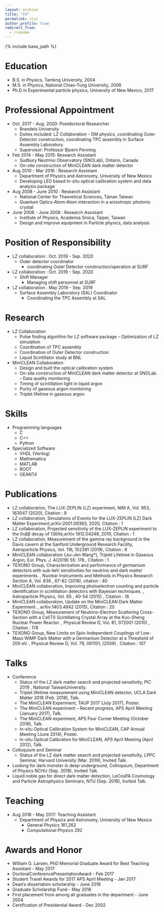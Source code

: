 ```yaml
---
layout: archive
title: "CV"
permalink: /cv/
author_profile: true
redirect_from:
  - /resume
---
```


{% include base_path %}

Education
======
* B.S. in Physics, Tamkng University, 2004
* M.S. in Physics, National Chiao-Tung University, 2006
* Ph.D in Experimental particle physics, University of New Mexico, 2017

Professional Appointment
======
* Oct. 2017 - Aug. 2020: Postdoctoral Researcher 
  * Brandeis University
  * Duties included: LZ Collaboration - DM physics, coordinating Outer Detector construction, coordinating TPC assembly in Surface Assembly Laboratory.
  * Supervisor: Professor Bjoern Penning
* Feb 2014 - May 2015: Research Assistant
  * Sudbury Neutrino Observatory (SNOLab), Ontario, Canada
  * On-site construction of MiniCLEAN dark matter detector
* Aug 2010 - Mar 2016 : Research Assistant
  * Department of Physics and Astronomy, University of New Mexico
  * Developing LED based In-situ optical calibration system and data analysis package
* Aug 2008 - June 2010 : Research Assistant
  * National Center for Theoretical Sciences, Tainan Taiwan
  * Quantum Optics-Atom-Atom interaction in a anisotropic photonic crystal
* June 2006 - June 2008 : Research Assistant
  * Institute of Physics, Academia Sinica, Taipei, Taiwan
  * Design and improve equipment in Particle physics, data analysis

Position of Responsibility
======
  * LZ collaboration : Oct. 2019 - Sep. 2020
    * Outer detector coordinator
      * coordinating Outer Detector construction/operation at SURF
  * LZ collaboration : Oct. 2019 - Sep. 2020  
    * Shift Manager
      * Managing shift personnel at SURF
  * LZ collaboration : May 2019 - Sep. 2019
    * Surface Assembly Laboratory (SAL) Coordinator
      * Coordinating the TPC Assembly at SAL

Research
======
  * LZ Collaboration
    * Pulse finding algorithm for LZ software package – Optimization of LZ simulation
    * Coordination of TPC assembly
    * Coordination of Outer Detector construction
    * Liquid Scintillator study at BNL 
  * MiniCLEAN Collaboration
    * Design and built the optical calibration system
    * On-site construction of MiniCLEAN dark matter detector at SNOLab. – Data quality monitoring
    * Timing of scintillation light in liquid argon
    * Purity of gaseous argon monitoring
    * Triplet lifetime in gaseous argon
    
Skills
======
* Programming languages
  * C
  * C++
  * Python
* Specialized Software
  * VHDL (Verilog)
  * Mathematica
  * MATLAB
  * ROOT
  * GEANT4

Publications
======
  * LZ collaboration, The LUX-ZEPLIN (LZ) experiment, NIM A, Vol. 953, 163047 (2020), Citation : 9
  * LZ collaboration, Simulations of Events for the LUX-ZEPLIN (LZ) Dark Matter Experiment,arXiv:2001.09363, 2020, Citation : 1
  * LZ collaboration, Projected sensitivity of the LUX-ZEPLIN experiment to the 0νββ decay of 136Xe,arXiv 1912.04248, 2019, Citation : 1
  * LZ collaboration, Measurement of the gamma ray background in the Davis cavern at the Sanford Underground Research Facility, Astroparticle Physics, Vol. 116, 102391 (2019), Citation : 6
  * MiniCLEAN collaboration (Jui-Jen Wang*), Triplet Lifetime in Gaseous Argon, Eur. Phys. J. A(2019) 55: 176., Citation : 1
  * TEXONO Group, Characterization and performance of germanium detectors with sub-keV sensitivities for neutrino and dark matter experiments. , Nuclear Instruments and Methods in Physics Research Section A, Vol. 836 , 67-82 (2016), citation : 40
  * MiniCLEAN collaboration, Improving photoelectron counting and particle identification in scintillation detectors with Bayesian techniques. , Astroparticle Physics, Vol. 65 , 40-54 (2015) , Citation : 16
  * MiniCLEAN collaboration, Update on the MiniCLEAN Dark Matter Experiment. , arXiv:1403.4842 (2015), Citation : 20
  * TEXONO Group, Measurement of Neutrino-Electron Scattering Cross-Section with a CsI(Tl) Scintillating Crystal Array at the Kuo-Sheng Nuclear Power Reactor. , Physical Review D, Vol. 81, 072001 (2010) , Citation : 178
  * TEXONO Group, New Limits on Spin-Independent Couplings of Low-Mass WIMP Dark Matter with a Germanium Detector at a Threshold of 200 eV. , Physical Review D, Vol. 79, 061101, (2009) , Citation : 107

Talks
======
  * Conference
    * Status of the LZ dark matter search and projected sensitivity, PIC 2019 , National TaiwanUniversity.
    * Triplet lifetime measurement using MiniCLEAN detector, UCLA Dark Matter 2018 (Feb. 2018), Talk.
    * The MiniCLEAN Experiment, TAUP 2017 (July 2017), Poster.
    * The MiniCLEAN experiment – Recent progress, APS April Meeting (January 2017), Talk.
    * The MiniCLEAN experiment, APS Four Corner Meeting (October 2016), Talk.
    * In-situ Optical Calibration System for MiniCLEAN, CAP Annual Meeting (June 2014), Poster.
    * In-situ Optical Calibration for MiniCLEAN, APS April Meeting (April 2012), Talk.
  * Colloquium and Seminar
    * Status of the LZ dark matter search and projected sensitivity, LPPC Seminar, Harvard University (Mar. 2019), Invited Talk.
  * Looking for dark monster in deep underground, Colloquium, Department of Physics NCHU (Sep. 2018), Invited Talk.
  * Liquid noble gas for direct dark matter detection, LeCosPA Cosmology and Particle Astrophysics Seminars, NTU (Sep. 2018), Invited Talk.

Teaching
======
  * Aug 2016 - May 2017: Teaching Assistant
    * Department of Physics and Astronomy, University of New Mexico
      * General Physics 161,262
      * Computational Physics 292

Awards and Honor
======
* William G. Larsen, PhD Memorial Graduate Award for Best Teaching Assistant - May 2017
* DoctoralConferencePresentationAward - Feb 2017
* Student Travel Awards for 2017 APS April Meeting - Jan 2017
* Dean’s dissertation scholarship - June 2016
* Graduate Scholarship Fund - May 2016
* First placement from among all graduates in the department - June 2004
* Certification of Presidential Award - Dec 2002
